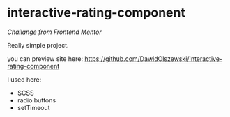 # interactive-rating-component

*Challange from Frontend Mentor*

Really simple project. 

you can preview site here: https://github.com/DawidOlszewski/Interactive-rating-component

I used here: 
* SCSS
* radio buttons
* setTimeout

